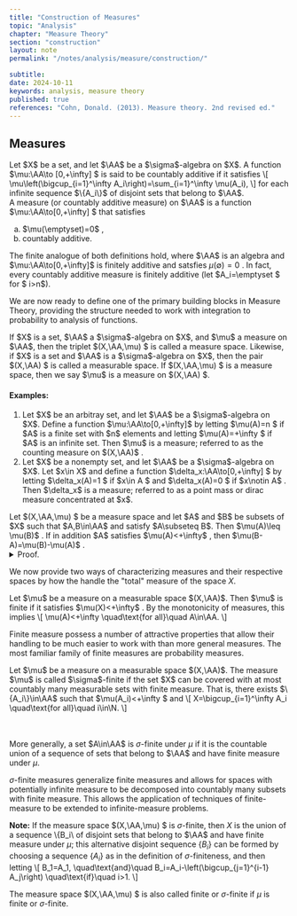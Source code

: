 ```yaml
---
title: "Construction of Measures"
topic: "Analysis"
chapter: "Measure Theory"
section: "construction"
layout: note
permalink: "/notes/analysis/measure/construction/"

subtitle: 
date: 2024-10-11
keywords: analysis, measure theory
published: true
references: "Cohn, Donald. (2013). Measure theory. 2nd revised ed."
---
```


## Measures

<div class='definition' name='Countably additive'>
Let $X$ be a set, and let $\AA$ be a $\sigma$-algebra on $X$. A function $\mu:\AA\to [0,+\infty] $ is said to be countably additive if it satisfies
\[
\mu\left(\bigcup_{i=1}^\infty A_i\right)=\sum_{i=1}^\infty \mu(A_i),
\]
for each infinite sequence $\{A_i\}$ of disjoint sets that belong to $\AA$. 
</div>

<div class='definition' name='Measure'>
A measure (or countably additive measure) on $\AA$ is a function $\mu:\AA\to[0,+\infty] $ that satisfies
<ol type="a">
    <li>$\mu(\emptyset)=0$ ,</li>
    <li>countably additive.</li>
</ol>
</div>

The finite analogue of both definitions hold, where $\AA$ is an algebra and $\mu:\AA\to[0,+\infty]$ is finitely additive and satsfies $\mu(\emptyset)=0$ . In fact, every countably additive measure is finitely additive (let $A_i=\emptyset $ for $ i>n$). 

We are now ready to define one of the primary building blocks in Measure Theory, providing the structure needed to work with integration to probability to analysis of functions. 

<div class='definition' name='Measure space'>
If $X$ is a set, $\AA$ a $\sigma$-algebra on $X$, and $\mu$ a measure on $\AA$, then the triplet $(X,\AA,\mu) $ is called a measure space. Likewise, if $X$ is a set and $\AA$ is a $\sigma$-algebra on $X$, then the pair $(X,\AA) $ is called a measurable space. If $(X,\AA,\mu) $ is a measure space, then we say $\mu$ is a measure on $(X,\AA) $. 
</div>

#### Examples:

<ol>
    <li>Let $X$ be an arbitray set, and let $\AA$ be a $\sigma$-algebra on $X$. Define a function $\mu:\AA\to[0,+\infty]$ by letting $\mu(A)=n $ if $A$ is a finite set with $n$ elements and letting $\mu(A)=+\infty $ if $A$ is an infinite set. Then $\mu$ is a measure; referred to as the counting measure on $(X,\AA)$ .</li>
    <li>Let $X$ be a nonempty set, and let $\AA$ be a $\sigma$-algebra on $X$. Let $x\in X$ and define a function $\delta_x:\AA\to[0,+\infty] $ by letting $\delta_x(A)=1 $ if $x\in A $ and $\delta_x(A)=0 $ if $x\notin A$ . Then $\delta_x$ is a measure; referred to as a point mass or dirac measure concentrated at $x$.</li>
</ol>

<div class='proposition' name='Monotonicity of measures'>
Let $(X,\AA,\mu) $ be a measure space and let $A$ and $B$ be subsets of $X$ such that $A,B\in\AA$ and satisfy $A\subseteq B$. Then $\mu(A)\leq \mu(B)$ . If in addition $A$ satisfies $\mu(A)<+\infty$ , then $\mu(B-A)=\mu(B)-\mu(A)$ . 
</div>

<details class='proof'>
<summary>Proof.</summary>
The sets $A$ and $B-A$ are disjoint and satisfy $B=A\cup (B-A)$ ; thus the additivity of $\mu$ implies that
\[
\mu(B)=\mu(A)+\mu(B-A).
\]
Since $\mu(B-A)\geq 0$ , it follows that $\mu(A)\leq \mu(B)$ . If $\mu(A)<+\infty$ , the relation $\mu(B-A)=\mu(B)-\mu(A) $ also follows. 
</details>

We now provide two ways of characterizing measures and their respective spaces by how the handle the "total" measure of the space $X$. 

<div class='definition' name='Finite measure'>
Let $\mu$ be a measure on a measurable space $(X,\AA)$. Then $\mu$ is finite if it satisfies $\mu(X)<+\infty$ . By the monotonicity of measures, this implies
\[
\mu(A)<+\infty \quad\text{for all}\quad A\in\AA.
\]
</div>

Finite measure possess a number of attractive properties that allow their handling to be much easier to work with than more general measures. The most familiar family of finite measures are probability measures. 

<div class='definition' name='σ-Finite measure'>
Let $\mu$ be a measure on a measurable space $(X,\AA)$. The measure $\mu$ is called $\sigma$-finite if the set $X$ can be covered with at most countably many measurable sets with finite measure. That is, there exists $\{A_i\}\in\AA$ such that $\mu(A_i)<+\infty $  and
\[
X=\bigcup_{i=1}^\infty A_i \quad\text{for all}\quad i\in\N.   
\]

<br><br>
More generally, a set $A\in\AA$ is $\sigma$-finite under $\mu$ if it is the countable union of a sequence of sets that belong to $\AA$ and have finite measure under $\mu$. 
</div>

$\sigma$-finite measures generalize finite measures and allows for spaces with potentially infinite measure to be decomposed into countably many subsets with finite measure. This allows the application of techniques of finite-measure to be extended to infinite-measure problems. 

**Note:** If the measure space $(X,\AA,\mu) $  is $\sigma$-finite, then $X$ is the union of a sequence \\{B_i\\ of disjoint sets that belong to $\AA$ and have finite measure under $\mu$; this alternative disjoint sequence $\{B_i\}$ can be formed by choosing a sequence $\{A_i\}$ as in the definition of $\sigma$-finiteness, and then letting
\\[
B_1=A_1, \quad\text{and}\quad B_i=A_i-\left(\bigcup_{j=1}^{i-1} A_j\right) \quad\text{if}\quad i>1. 
\\] 

The measure space $(X,\AA,\mu) $  is also called finite or $\sigma$-finite if $\mu$ is finite or $\sigma$-finite.

